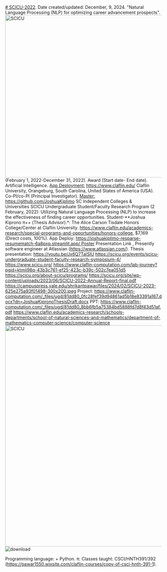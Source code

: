 [# SCICU-2022](https://pawar1550.wixsite.com/claflin-courses/copy-of-data-science).
Date created/updated: December, 9, 2024.
"Natural Language Processing (NLP) for optimizing career advancement prospects".
<img width="523" alt="SCICU" src="https://github.com/spawar2/NSF-SCICU-2022/assets/25118302/8daa9e91-9751-4197-8f80-e9bfddc20965">
(February 1, 2022-December 31, 2022).
Award (Start date- End date). Artificial Intelligence. 
[App Deployment:](https://joshuakiplimo-resparse-resumematch-6a8pxp.streamlit.app/)
https://www.claflin.edu/ Claflin University, Orangeburg, South Carolina, United States of America (USA). Co-PI/co-PI (Principal Investigator).
[Master:](https://github.com/JoshuaKiplimo/ResParse)
https://github.com/JoshuaKiplimo
SC Independent Colleges & Universities SCICU Undergraduate Student/Faculty Research Program (2 February, 2022): Utilizing Natural Language Processing (NLP) to increase the effectiveness of finding career opportunities. Student-**Joshua Kiprono  π​++ (Thesis Advisor).†: The Alice Carson Tisdale Honors College/Center at Claflin University.
https://www.claflin.edu/academics-research/special-programs-and-opportunities/honors-college, $7,169 (Direct costs, 100%). App Deploy: https://joshuakiplimo-resparse-resumematch-6a8pxp.streamlit.app/ Poster Presentation Link , Presently software engineer at Atlassian (https://www.atlassian.com/).
Thesis presentation: https://youtu.be/Jx6Q7TaISIU
https://scicu.org/events/scicu-undergraduate-student-faculty-research-symposium-4/
https://www.scicu.org/
https://www.claflin-computation.com/lab-journey?pgid=ktmii98q-43b3c761-ef25-423c-b39c-502c7ea051d5
https://scicu.org/about-scicu/programs/
https://scicu.org/site/wp-content/uploads/2023/06/SCICU-2022-Annual-Report-final.pdf
https://campuspress.yale.edu/shrikantpawar/files/2024/02/SCICU-2023-625e275a93f01498-300x200.jpeg
Project: https://www.claflin-computation.com/_files/ugd/81dd80_0fc28fef39d94861ad5b18e83391a167.docx?dn=JoshuaKipronoThesisDraft.docx
PPT: https://www.claflin-computation.com/_files/ugd/81dd80_8bb6fb5a75384bd5888fd7d8f43d51af.pdf
https://www.claflin.edu/academics-research/schools-departments/school-of-natural-sciences-and-mathematics/department-of-mathematics-computer-science/computer-science
<img width="712" alt="SCICU" src="https://github.com/spawar2/NSF-SCICU-2022/assets/25118302/cf45c6e2-5b03-4631-b046-6ce6ed569e40">
![download](https://github.com/user-attachments/assets/5e7901d2-028c-4adb-9dc5-e115f152251a)

Programming language: + Python.
π: Classes taught: CSCI/HNTH391/392 (https://pawar1550.wixsite.com/claflin-courses/copy-of-csci-hnth-391-1).
